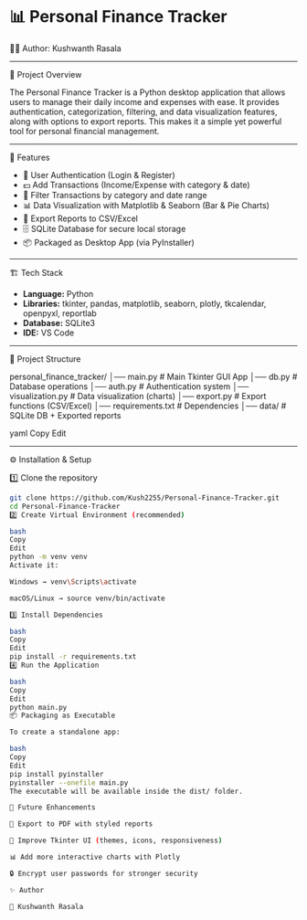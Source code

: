 # 📊 Personal Finance Tracker  

👨‍💻 Author: Kushwanth Rasala  

---

📌 Project Overview  

The Personal Finance Tracker is a Python desktop application that allows users to manage their daily income and expenses with ease. It provides authentication, categorization, filtering, and data visualization features, along with options to export reports. This makes it a simple yet powerful tool for personal financial management.  

---

🚀 Features  

- 🔑 User Authentication (Login & Register)  
- 💵 Add Transactions (Income/Expense with category & date)  
- 📅 Filter Transactions by category and date range  
- 📊 Data Visualization with Matplotlib & Seaborn (Bar & Pie Charts)  
- 📑 Export Reports to CSV/Excel  
- 🗄 SQLite Database for secure local storage  
- 📦 Packaged as Desktop App (via PyInstaller)  

---

🏗 Tech Stack  

- **Language:** Python  
- **Libraries:** tkinter, pandas, matplotlib, seaborn, plotly, tkcalendar, openpyxl, reportlab  
- **Database:** SQLite3  
- **IDE:** VS Code  

---

📂 Project Structure  

personal_finance_tracker/
│── main.py # Main Tkinter GUI App
│── db.py # Database operations
│── auth.py # Authentication system
│── visualization.py # Data visualization (charts)
│── export.py # Export functions (CSV/Excel)
│── requirements.txt # Dependencies
│── data/ # SQLite DB + Exported reports

yaml
Copy
Edit

---

⚙️ Installation & Setup  

1️⃣ Clone the repository  
```bash
git clone https://github.com/Kush2255/Personal-Finance-Tracker.git
cd Personal-Finance-Tracker
2️⃣ Create Virtual Environment (recommended)

bash
Copy
Edit
python -m venv venv
Activate it:

Windows → venv\Scripts\activate

macOS/Linux → source venv/bin/activate

3️⃣ Install Dependencies

bash
Copy
Edit
pip install -r requirements.txt
4️⃣ Run the Application

bash
Copy
Edit
python main.py
📦 Packaging as Executable

To create a standalone app:

bash
Copy
Edit
pip install pyinstaller
pyinstaller --onefile main.py
The executable will be available inside the dist/ folder.

🌟 Future Enhancements

📑 Export to PDF with styled reports

🎨 Improve Tkinter UI (themes, icons, responsiveness)

📊 Add more interactive charts with Plotly

🔒 Encrypt user passwords for stronger security

✨ Author

👨 Kushwanth Rasala
